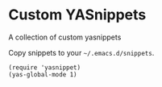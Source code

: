 # Custom YASnippets

A collection of custom yasnippets

Copy snippets to  your `~/.emacs.d/snippets`.

```
(require 'yasnippet)
(yas-global-mode 1)
```